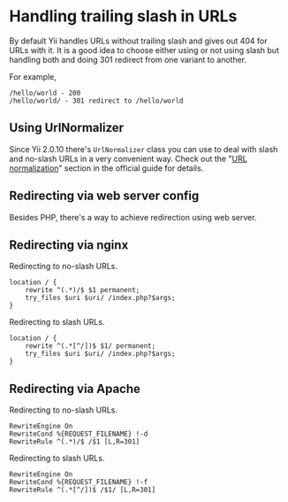 Handling trailing slash in URLs
===============================

By default Yii handles URLs without trailing slash and gives out 404 for URLs with it. It is a good idea to choose
either using or not using slash but handling both and doing 301 redirect from one variant to another.

For example,

```
/hello/world - 200
/hello/world/ - 301 redirect to /hello/world
```

## Using UrlNormalizer

Since Yii 2.0.10 there's `UrlNormalizer` class you can use to deal with slash and no-slash URLs in a very convenient way.
Check out the "[URL normalization](http://www.yiiframework.com/doc-2.0/guide-runtime-routing.html#url-normalization)" section in the official guide for details.

## Redirecting via web server config

Besides PHP, there's a way to achieve redirection using web server.

## Redirecting via nginx

Redirecting to no-slash URLs.

```
location / {
    rewrite ^(.*)/$ $1 permanent;
    try_files $uri $uri/ /index.php?$args;
}
```

Redirecting to slash URLs.

```
location / {
    rewrite ^(.*[^/])$ $1/ permanent;
    try_files $uri $uri/ /index.php?$args;
}
```

## Redirecting via Apache

Redirecting to no-slash URLs.

```
RewriteEngine On
RewriteCond %{REQUEST_FILENAME} !-d
RewriteRule ^(.*)/$ /$1 [L,R=301]
```

Redirecting to slash URLs.

```
RewriteEngine On
RewriteCond %{REQUEST_FILENAME} !-f
RewriteRule ^(.*[^/])$ /$1/ [L,R=301]
```
